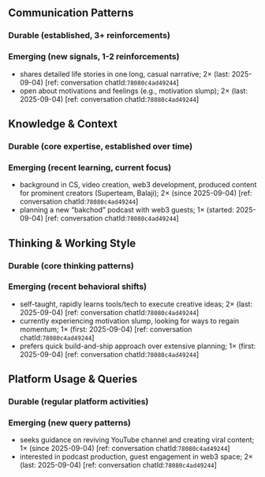 ## Communication Patterns
### Durable (established, 3+ reinforcements)

### Emerging (new signals, 1-2 reinforcements)
- shares detailed life stories in one long, casual narrative; 2× (last: 2025-09-04) [ref: conversation chatId:`78080c4ad49244`]
- open about motivations and feelings (e.g., motivation slump); 2× (last: 2025-09-04) [ref: conversation chatId:`78080c4ad49244`]

## Knowledge & Context
### Durable (core expertise, established over time)

### Emerging (recent learning, current focus)
- background in CS, video creation, web3 development, produced content for prominent creators (Superteam, Balaji); 2× (since 2025-09-04) [ref: conversation chatId:`78080c4ad49244`]
- planning a new “bakchod” podcast with web3 guests; 1× (started: 2025-09-04) [ref: conversation chatId:`78080c4ad49244`]

## Thinking & Working Style
### Durable (core thinking patterns)

### Emerging (recent behavioral shifts)
- self-taught, rapidly learns tools/tech to execute creative ideas; 2× (last: 2025-09-04) [ref: conversation chatId:`78080c4ad49244`]
- currently experiencing motivation slump, looking for ways to regain momentum; 1× (first: 2025-09-04) [ref: conversation chatId:`78080c4ad49244`]
- prefers quick build-and-ship approach over extensive planning; 1× (first: 2025-09-04) [ref: conversation chatId:`78080c4ad49244`]

## Platform Usage & Queries
### Durable (regular platform activities)

### Emerging (new query patterns)
- seeks guidance on reviving YouTube channel and creating viral content; 1× (since 2025-09-04) [ref: conversation chatId:`78080c4ad49244`]
- interested in podcast production, guest engagement in web3 space; 2× (last: 2025-09-04) [ref: conversation chatId:`78080c4ad49244`]